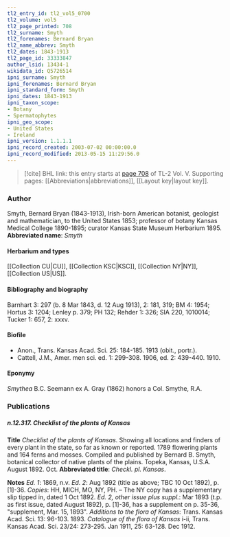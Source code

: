 ```yaml
---
tl2_entry_id: tl2_vol5_0700
tl2_volume: vol5
tl2_page_printed: 708
tl2_surname: Smyth
tl2_forenames: Bernard Bryan
tl2_name_abbrev: Smyth
tl2_dates: 1843-1913
tl2_page_id: 33333847
author_lsid: 13434-1
wikidata_id: Q5726514
ipni_surname: Smyth
ipni_forenames: Bernard Bryan
ipni_standard_form: Smyth
ipni_dates: 1843-1913
ipni_taxon_scope: 
- Botany
- Spermatophytes
ipni_geo_scope: 
- United States
- Ireland
ipni_version: 1.1.1.1
ipni_record_created: 2003-07-02 00:00:00.0
ipni_record_modified: 2013-05-15 11:29:56.0
---
```



> [!cite] BHL link: this entry starts at [page 708](https://www.biodiversitylibrary.org/page/33333847) of TL-2 Vol. V.
> Supporting pages: [[Abbreviations|abbreviations]], [[Layout key|layout key]].

### Author

Smyth, Bernard Bryan (1843-1913), Irish-born American botanist, geologist and mathematician, to the United States 1853; professor of botany Kansas Medical College 1890-1895; curator Kansas State Museum Herbarium 1895. 
**Abbreviated name**: *Smyth*

#### Herbarium and types

[[Collection CU|CU]], [[Collection KSC|KSC]], [[Collection NY|NY]], [[Collection US|US]].

#### Bibliography and biography

Barnhart 3: 297 (b. 8 Mar 1843, d. 12 Aug 1913), 2: 181, 319; BM 4: 1954; Hortus 3: 1204; Lenley p. 379; PH 132; Rehder 1: 326; SIA 220, 1010014; Tucker 1: 657, 2: xxxv.

#### Biofile

- Anon., Trans. Kansas Acad. Sci. 25: 184-185. 1913 (obit., portr.).
- Cattell, J.M., Amer. men sci. ed. 1: 299-308. 1906, ed. 2: 439-440. 1910.

#### Eponymy

*Smythea* B.C. Seemann ex A. Gray (1862) honors a Col. Smythe, R.A.

### Publications

##### n.12.317. Checklist of the plants of Kansas

**Title**
*Checklist of the plants of Kansas*. Showing all locations and finders of every plant in the state, so far as known or reported. 1789 flowering plants and 164 ferns and mosses. Compiled and published by Bernard B. Smyth, botanical collector of native plants of the plains. Topeka, Kansas, U.S.A. August 1892. Oct.
**Abbreviated title**: *Checkl. pl. Kansas*.

**Notes**
*Ed. 1*: 1869, n.v.
*Ed. 2*: Aug 1892 (title as above; TBC 10 Oct 1892), p. \[1\]-36. *Copies*: HH, MICH, MO, NY, PH. – The NY copy has a supplementary slip tipped in, dated 1 Oct 1892.
*Ed. 2, other issue plus suppl.*: Mar 1893 (t.p. as first issue, dated August 1892), p. \[1\]-36, has a supplement on p. 35-36, "supplement, Mar. 15, 1893".
*Additions to the flora of Kansas*: Trans. Kansas Acad. Sci. 13: 96-103. 1893.
*Catalogue of the flora of Kansas* i-ii, Trans. Kansas Acad. Sci. 23/24: 273-295. Jan 1911, 25: 63-128. Dec 1912.

